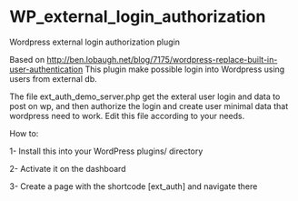 # WP_external_login_authorization
Wordpress external login authorization plugin

Based on http://ben.lobaugh.net/blog/7175/wordpress-replace-built-in-user-authentication
This plugin make possible login into Wordpress using users from external db.

The file ext_auth_demo_server.php get the exteral user login and data to post on wp, and then authorize the login and create user minimal data that wordpress need to work. Edit this file according to your needs.



How to:

1- Install this into your WordPress plugins/ directory

2- Activate it on the dashboard

3- Create a page with the shortcode [ext_auth] and navigate there
